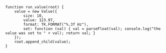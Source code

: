     function run_value(root) {
        value = new Value({
            size: 10,
            value: 123.97,
            format: TK.FORMAT("%.3f Hz"),
            set: function (val) { val = parseFloat(val); console.log("the value was set to " + val); return val; }
        });
        root.append_child(value);
    }
<script> prepare_example(); </script>
